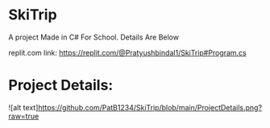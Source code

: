 # SkiTrip
A project Made in C# For School. Details Are Below

replit.com link: https://replit.com/@Pratyushbindal1/SkiTrip#Program.cs

# Project Details:
![alt text]https://github.com/PatB1234/SkiTrip/blob/main/ProjectDetails.png?raw=true
